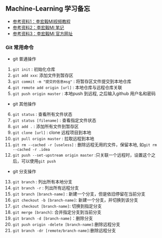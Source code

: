 ## Machine-Learning 学习备忘
* [参考资料1：李宏毅Ml视频教程](https://www.bilibili.com/video/BV1JE411g7XF?p=2)
* [参考资料2：李宏毅Ml 笔记](https://github.com/Sakura-gh/ML-notes)
* [参考资料3：李宏毅Ml 官方网址](http://speech.ee.ntu.edu.tw/~tlkagk/courses_ML20.html)

### Git 常用命令
* git 普通操作
1. `git init` : 初始化仓库 
2. `git add xxx`: 添加文件到暂存区
3. `git commit -m "提交的信息msg"` : 将暂存区文件提交到本地仓库
4. `git remote add origin [url]` : 本地仓库与远程仓库关联
5. `git push origin master` : 本地push 到远程, 之后输入github 用户名和密码

*  git 其他操作
6. `git status` : 查看所有文件状态
7. `git status [filename]` : 查看指定文件状态
8. `git add .` : 添加所有文件到暂存区
9. `git clone [url]` : clone 远程项目到本地
10. `git pull origin master` : 拉取远程到本地
11. `git rm --cached -r [useless]` : 删除远程无用的文件，保留本地, 如`git rm --cached -r .idea`
12. `git push --set-upstream origin master` :只关联一个远程时，设置这个之后，可以使用`git push` 

* git 分支操作
13. `git branch` : 列出所有本地分支
13. `git branch -r` : 列出所有远程分支
14. `git branch [branch-name]` : 新建一个分支，但是依旧停留在当前分支
15. `git checkout -b [branch-name]`: 新建一个分支，并切换到该分支
15. `git checkout [branch-name]`: 切换到指定分支
16. `git merge [branch]`: 合并指定分支到当前分支
17. `git branch -d [branch-name]`：删除分支
18. `git push origin -delete [branch-name]`:删除远程分支
19. `git branch -dr [remote/branch-name]`:删除远程分支
